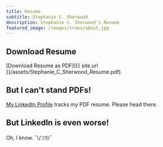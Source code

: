 ```yaml
---
title: Resume
subtitle: Stephanie C. Sherwood
description: Stephanie C. Sherwood's Resume
featured_image: /images/trees/about.jpg
---
```


## Download Resume

[Download Resume as PDF]({{ site.url }}/assets/Stephanie_C_Sherwood_Resume.pdf).

## But I can't stand PDFs!

[My LinkedIn Profile](https://www.linkedin.com/in/stephsherwood/) tracks my PDF resume. Please head there.

## But LinkedIn is even worse!

Oh, I know. ¯\\_(ツ)_/¯